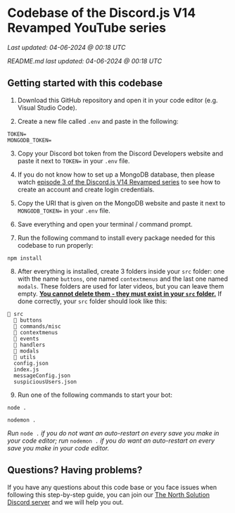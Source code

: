 # Codebase of the Discord.js V14 Revamped YouTube series
*Last updated: 04-06-2024 @ 00:18 UTC*

*README.md last updated: 04-06-2024 @ 00:18 UTC*

## Getting started with this codebase
1. Download this GitHub repository and open it in your code editor (e.g. Visual Studio Code).

2. Create a new file called `.env` and paste in the following:
```env
TOKEN=
MONGODB_TOKEN=
```
3. Copy your Discord bot token from the Discord Developers website and paste it next to `TOKEN=` in your `.env` file.
   
4. If you do not know how to set up a MongoDB database, then please watch [episode 3 of the Discord.js V14 Revamped series](https://youtu.be/1aY3DO3oOHQ) to see how to create an account and create login credentials.
   
5. Copy the URI that is given on the MongoDB website and paste it next to `MONGODB_TOKEN=` in your `.env` file.
   
6. Save everything and open your terminal / command prompt.
    
7. Run the following command to install every package needed for this codebase to run properly:
```
npm install
```

8. After everything is installed, create 3 folders inside your `src` folder: one with the name `buttons`, one named `contextmenus` and the last one named `modals`. These folders are used for later videos, but you can leave them empty. <ins>**You cannot delete them - they must exist in your `src` folder.**</ins> If done correctly, your `src` folder should look like this:
```
📁 src
  📁 buttons
  📁 commands/misc
  📁 contextmenus
  📁 events
  📁 handlers
  📁 modals
  📁 utils
  config.json
  index.js
  messageConfig.json
  suspiciousUsers.json
```

9. Run one of the following commands to start your bot:
```
node .

nodemon .
```
*Run* `node .` *if you do not want an auto-restart on every save you make in your code editor; run* `nodemon .` *if you do want an auto-restart on every save you make in your code editor.*

## Questions? Having problems?
If you have any questions about this code base or you face issues when following this step-by-step guide, you can join our [The North Solution Discord server](https://discord.gg/nyBw3vrMnM) and we will help you out.
